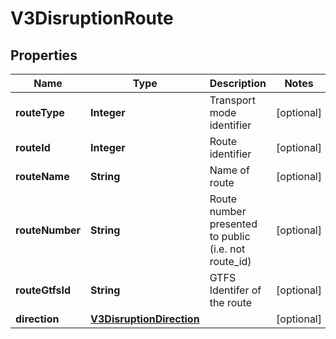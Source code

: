 

# V3DisruptionRoute


## Properties

| Name | Type | Description | Notes |
|------------ | ------------- | ------------- | -------------|
|**routeType** | **Integer** | Transport mode identifier |  [optional] |
|**routeId** | **Integer** | Route identifier |  [optional] |
|**routeName** | **String** | Name of route |  [optional] |
|**routeNumber** | **String** | Route number presented to public (i.e. not route_id) |  [optional] |
|**routeGtfsId** | **String** | GTFS Identifer of the route |  [optional] |
|**direction** | [**V3DisruptionDirection**](V3DisruptionDirection.md) |  |  [optional] |



